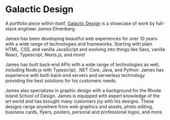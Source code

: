 # Galactic Design

A portfolio piece within itself, [Galactic Design](https://www.galacticdesign.io) is a showcase of work by full-stack engineer James Ehrenberg.

James has been developing beautiful web experiences for over 10 years with a wide range of technologies and frameworks. Starting with plain HTML, CSS, and vanilla JavaScript and evolving into things like Sass, vanilla React, Typescript, Nexts.js, and more!

James has built back-end APIs with a wide range of technologies as well, including Node.js with Typescript, .NET Core, Java, and Python. James has experience with both back-end servers and serverless technology providing the best solutions for his customers needs.

James also specializes in graphic design with a background for the Rhode Island School of Design. James is equipped with expert knowledge of the art world and has brought many customers joy with his designs. These designs range anywhere from web graphics and assets, photo editing, business cards, flyers, posters, personal and professional logos, and more.